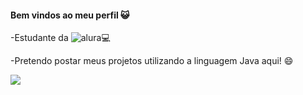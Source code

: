 #### Bem vindos ao meu perfil 😺

-Estudante da ![alura](https://www.alura.com.br)💻

-Pretendo postar meus projetos utilizando a linguagem Java aqui! 😄

![](https://tenor.com/view/chainsaw-man-csm-power-power-chainsaw-man-anime-gif-27709779)
